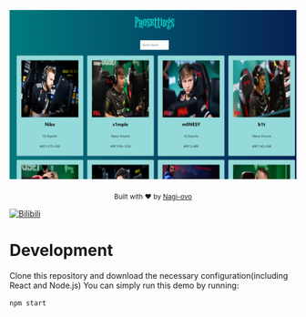 ![](./public/img/demo1.png)
<p align="center">
  <sub>
    Built with ❤︎ by
    <a href="https://github.com/Nagi-ovo">Nagi-ovo</a>
  </sub>
</p>

<a href="https://ctt.ac/4e4Jt" target="_blank">
    <img src="https://space.bilibili.com/312249633?spm_id_from=333.337.0.0" alt="Bilibili">
  </a>

# Development

Clone this repository and  download the necessary configuration(including React and Node.js) 
You can simply run this demo by running:

```sh
npm start
```

